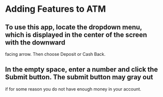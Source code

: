 # Adding Features to ATM

## To use this app, locate the dropdown menu, which is displayed in the center of the screen with the downward
facing arrow.  Then choose Deposit or Cash Back. 

## In the empty space, enter a number and click the Submit button.  The submit button may gray out
if for some reason you do not have enough money in your account.   

